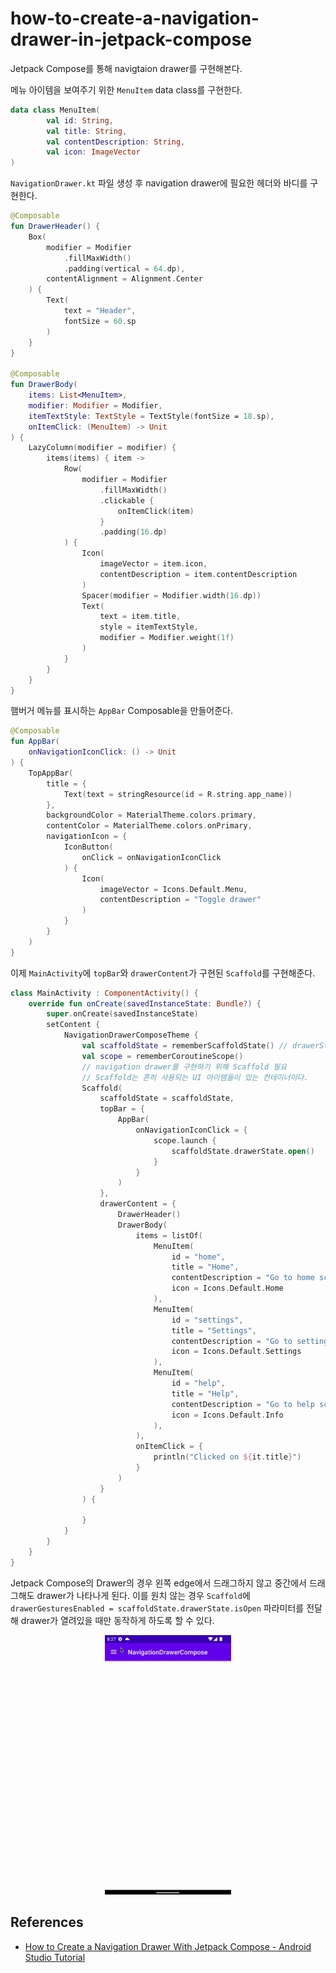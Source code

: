 # how-to-create-a-navigation-drawer-in-jetpack-compose

Jetpack Compose를 통해 navigtaion drawer를 구현해본다.

메뉴 아이템을 보여주기 위한 `MenuItem` data class를 구현한다.

```kotlin
data class MenuItem(
        val id: String,
        val title: String,
        val contentDescription: String,
        val icon: ImageVector
)

```

`NavigationDrawer.kt` 파일 생성 후 navigation drawer에 필요한 헤더와 바디를 구현한다.

```kotlin
@Composable
fun DrawerHeader() {
    Box(
        modifier = Modifier
            .fillMaxWidth()
            .padding(vertical = 64.dp),
        contentAlignment = Alignment.Center
    ) {
        Text(
            text = "Header",
            fontSize = 60.sp
        )
    }
}

@Composable
fun DrawerBody(
    items: List<MenuItem>,
    modifier: Modifier = Modifier,
    itemTextStyle: TextStyle = TextStyle(fontSize = 18.sp),
    onItemClick: (MenuItem) -> Unit
) {
    LazyColumn(modifier = modifier) {
        items(items) { item ->
            Row(
                modifier = Modifier
                    .fillMaxWidth()
                    .clickable {
                        onItemClick(item)
                    }
                    .padding(16.dp)
            ) {
                Icon(
                    imageVector = item.icon,
                    contentDescription = item.contentDescription
                )
                Spacer(modifier = Modifier.width(16.dp))
                Text(
                    text = item.title,
                    style = itemTextStyle,
                    modifier = Modifier.weight(1f)
                )
            }
        }
    }
}
```

햄버거 메뉴를 표시하는 `AppBar` Composable을 만들어준다. 

```kotlin
@Composable
fun AppBar(
    onNavigationIconClick: () -> Unit
) {
    TopAppBar(
        title = {
            Text(text = stringResource(id = R.string.app_name))
        },
        backgroundColor = MaterialTheme.colors.primary,
        contentColor = MaterialTheme.colors.onPrimary,
        navigationIcon = {
            IconButton(
                onClick = onNavigationIconClick
            ) {
                Icon(
                    imageVector = Icons.Default.Menu,
                    contentDescription = "Toggle drawer"
                )
            }
        }
    )
}
```

이제 `MainActivity`에 `topBar`와 `drawerContent`가 구현된 `Scaffold`를 구현해준다.

```kotlin
class MainActivity : ComponentActivity() {
    override fun onCreate(savedInstanceState: Bundle?) {
        super.onCreate(savedInstanceState)
        setContent {
            NavigationDrawerComposeTheme {
                val scaffoldState = rememberScaffoldState() // drawerState를 통해 drawer를 open 할 수 있음
                val scope = rememberCoroutineScope()
                // navigation drawer를 구현하기 위해 Scaffold 필요
                // Scaffold는 흔히 사용되는 UI 아이템들이 있는 컨테이너이다.
                Scaffold(
                    scaffoldState = scaffoldState,
                    topBar = {
                        AppBar(
                            onNavigationIconClick = {
                                scope.launch {
                                    scaffoldState.drawerState.open()
                                }
                            }
                        )
                    },
                    drawerContent = {
                        DrawerHeader()
                        DrawerBody(
                            items = listOf(
                                MenuItem(
                                    id = "home",
                                    title = "Home",
                                    contentDescription = "Go to home screen",
                                    icon = Icons.Default.Home
                                ),
                                MenuItem(
                                    id = "settings",
                                    title = "Settings",
                                    contentDescription = "Go to settings screen",
                                    icon = Icons.Default.Settings
                                ),
                                MenuItem(
                                    id = "help",
                                    title = "Help",
                                    contentDescription = "Go to help screen",
                                    icon = Icons.Default.Info
                                ),
                            ),
                            onItemClick = {
                                println("Clicked on ${it.title}")
                            }
                        )
                    }
                ) {

                }
            }
        }
    }
}
```

Jetpack Compose의 Drawer의 경우 왼쪽 edge에서 드래그하지 않고 중간에서 드래그해도 drawer가 나타나게 된다. 이를 원치 않는 경우 `Scaffold`에 `drawerGesturesEnabled = scaffoldState.drawerState.isOpen` 파라미터를 전달해 drawer가 열려있을 때만 동작하게 하도록 할 수 있다.

<div align="center">
<img src="drawer.gif" width="40%">
</div>
 

## References

* [How to Create a Navigation Drawer With Jetpack Compose - Android Studio Tutorial](https://www.youtube.com/watch?v=JLICaBEiJS0)